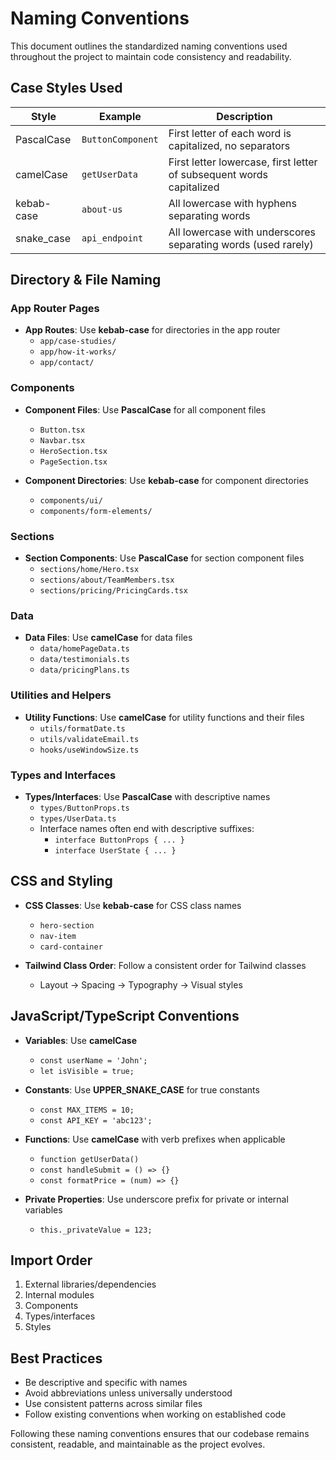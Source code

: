 # Naming Conventions

This document outlines the standardized naming conventions used throughout the project to maintain code consistency and readability.

## Case Styles Used

| Style      | Example           | Description                                                          |
| ---------- | ----------------- | -------------------------------------------------------------------- |
| PascalCase | `ButtonComponent` | First letter of each word is capitalized, no separators              |
| camelCase  | `getUserData`     | First letter lowercase, first letter of subsequent words capitalized |
| kebab-case | `about-us`        | All lowercase with hyphens separating words                          |
| snake_case | `api_endpoint`    | All lowercase with underscores separating words (used rarely)        |

## Directory & File Naming

### App Router Pages

- **App Routes**: Use **kebab-case** for directories in the app router
  - `app/case-studies/`
  - `app/how-it-works/`
  - `app/contact/`

### Components

- **Component Files**: Use **PascalCase** for all component files

  - `Button.tsx`
  - `Navbar.tsx`
  - `HeroSection.tsx`
  - `PageSection.tsx`

- **Component Directories**: Use **kebab-case** for component directories
  - `components/ui/`
  - `components/form-elements/`

### Sections

- **Section Components**: Use **PascalCase** for section component files
  - `sections/home/Hero.tsx`
  - `sections/about/TeamMembers.tsx`
  - `sections/pricing/PricingCards.tsx`

### Data

- **Data Files**: Use **camelCase** for data files
  - `data/homePageData.ts`
  - `data/testimonials.ts`
  - `data/pricingPlans.ts`

### Utilities and Helpers

- **Utility Functions**: Use **camelCase** for utility functions and their files
  - `utils/formatDate.ts`
  - `utils/validateEmail.ts`
  - `hooks/useWindowSize.ts`

### Types and Interfaces

- **Types/Interfaces**: Use **PascalCase** with descriptive names
  - `types/ButtonProps.ts`
  - `types/UserData.ts`
  - Interface names often end with descriptive suffixes:
    - `interface ButtonProps { ... }`
    - `interface UserState { ... }`

## CSS and Styling

- **CSS Classes**: Use **kebab-case** for CSS class names

  - `hero-section`
  - `nav-item`
  - `card-container`

- **Tailwind Class Order**: Follow a consistent order for Tailwind classes
  - Layout → Spacing → Typography → Visual styles

## JavaScript/TypeScript Conventions

- **Variables**: Use **camelCase**

  - `const userName = 'John';`
  - `let isVisible = true;`

- **Constants**: Use **UPPER_SNAKE_CASE** for true constants

  - `const MAX_ITEMS = 10;`
  - `const API_KEY = 'abc123';`

- **Functions**: Use **camelCase** with verb prefixes when applicable

  - `function getUserData()`
  - `const handleSubmit = () => {}`
  - `const formatPrice = (num) => {}`

- **Private Properties**: Use underscore prefix for private or internal variables
  - `this._privateValue = 123;`

## Import Order

1. External libraries/dependencies
2. Internal modules
3. Components
4. Types/interfaces
5. Styles

## Best Practices

- Be descriptive and specific with names
- Avoid abbreviations unless universally understood
- Use consistent patterns across similar files
- Follow existing conventions when working on established code

Following these naming conventions ensures that our codebase remains consistent, readable, and maintainable as the project evolves.
